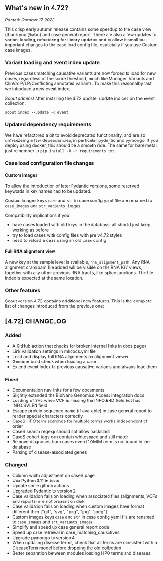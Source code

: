 ## What's new in 4.72?

_Posted: October 17 2023_

This crisp early autumn release contains some speedup to the case view (thank you @alkc) and case general report. There are also a few updates
to variant loading, refactoring for library updates and to allow it small but important changes to the case load config file, especially if
you use Custom case images.

### Variant loading and event index update
Previous cases matching causative variants are now forced to load for new cases, regardless of the score threshold,
much like Managed Variants and ClinVar P/LP/Conflicting annotated variants. To make this reasonalby fast we introduce
a new event index.

*Scout admins!* After installing the 4.72 update, update indices on the event collection:
```
scout index --update -c event
```
### Updated dependency requirements

We have refactored a bit to avoid deprecated functionality, and are so unfreezeing a few dependencies,
in particular pydantic and pymongo. If you deploy using docker, this should be a smooth ride. The same for
bare metal, just remember to `pip install -U -r requirements.txt`.

### Case load configuration file changes

#### Custom images

To allow the introduction of later Pydantic versions, some reserved keywords in key names had to be updated.

Custom images keys `case` and `str` in case config yaml file are renamed to `case_images` and `str_variants_images`.

Compatibility implications if you:
- have cases loaded with old keys in the database: all should just keep working as before
- try to load cases with config files with pre v4.72 styles
- need to reload a case using an old case config

#### Full RNA alignment view
A new key at the sample level is available, `rna_alignment_path`. Any RNA alignment cram/bam file added will be visible
on the RNA IGV views, together with any other previous RNA tracks, like splice junctions. The file index is expected at the same location.


### Other features

Scout version 4.72 contains additional new features. This is the complete list of changes introduced from the previous one:

## [4.72] CHANGELOG
### Added
- A GitHub action that checks for broken internal links in docs pages
- Link validation settings in mkdocs.yml file
- Load and display full RNA alignments on alignment viewer
- Genome build check when loading a case
- Extend event index to previous causative variants and always load them
### Fixed
- Documentation nav links for a few documents
- Slightly extended the BioNano Genomics Access integration docs
- Loading of SVs when VCF is missing the INFO.END field but has INFO.SVLEN field
- Escape protein sequence name (if available) in case general report to render special characters correctly
- CaseS HPO term searches for multiple terms works independent of order
- CaseS search regexp should not allow backslash
- CaseS cohort tags can contain whitespace and still match
- Remove diagnoses from cases even if OMIM term is not found in the database
- Parsing of disease-associated genes
### Changed
- Column width adjustment on caseS page
- Use Python 3.11 in tests
- Update some github actions
- Upgraded Pydantic to version 2
- Case validation fails on loading when associated files (alignments, VCFs and reports) are not present on disk
- Case validation fails on loading when custom images have format different then ["gif", "svg", "png", "jpg", "jpeg"]
- Custom images keys `case` and `str` in case config yaml file are renamed to `case_images` and `srt_variants_images`
- Simplify and speed up case general report code
- Speed up case retrieval in case_matching_causatives
- Upgrade pymongo to version 4
- When updating disease terms, check that all terms are consistent with a DiseaseTerm model before dropping the old collection
- Better separation between modules loading HPO terms and diseases
